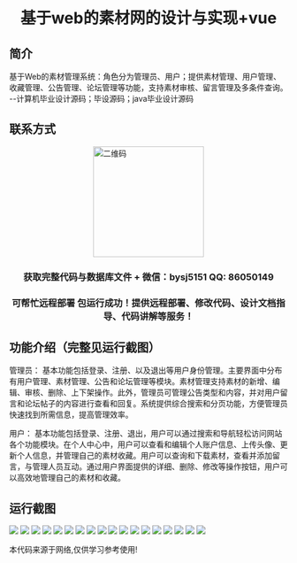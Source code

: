 <p><h1 align="center">基于web的素材网的设计与实现+vue</h1></p>

## 简介
基于Web的素材管理系统：角色分为管理员、用户；提供素材管理、用户管理、收藏管理、公告管理、论坛管理等功能，支持素材审核、留言管理及多条件查询。    --计算机毕业设计源码；毕设源码；java毕业设计源码


## 联系方式
<img src="https://bs-1329754181.cos.ap-shanghai.myqcloud.com/wx.jpg" alt="二维码" style="display: block; margin: 0 auto;" width="200px">
<p><h3 align="center">获取完整代码与数据库文件 + 微信：bysj5151 QQ: 86050149</h3></p>
<p><h3 align="center">可帮忙远程部署 包运行成功！提供远程部署、修改代码、设计文档指导、代码讲解等服务！</h3></p>

## 功能介绍（完整见运行截图）
管理员： 基本功能包括登录、注册、以及退出等用户身份管理。主要界面中分布有用户管理、素材管理、公告和论坛管理等模块。素材管理支持素材的新增、编辑、审核、删除、上下架操作。此外，管理员可管理公告类型和内容，并对用户留言和论坛帖子的内容进行查看和回复。系统提供综合搜索和分页功能，方便管理员快速找到所需信息，提高管理效率。

用户： 基本功能包括登录、注册、退出，用户可以通过搜索和导航轻松访问网站各个功能模块。在个人中心中，用户可以查看和编辑个人账户信息、上传头像、更新个人信息，并管理自己的素材收藏。用户可以查询和下载素材，查看并添加留言，与管理人员互动。通过用户界面提供的详细、删除、修改等操作按钮，用户可以高效地管理自己的素材和收藏。


## 运行截图
![](https://bs-1329754181.cos.ap-shanghai.myqcloud.com/ssm/sucaiwang/img/001.jpg)
![](https://bs-1329754181.cos.ap-shanghai.myqcloud.com/ssm/sucaiwang/img/002.jpg)
![](https://bs-1329754181.cos.ap-shanghai.myqcloud.com/ssm/sucaiwang/img/003.jpg)
![](https://bs-1329754181.cos.ap-shanghai.myqcloud.com/ssm/sucaiwang/img/004.jpg)
![](https://bs-1329754181.cos.ap-shanghai.myqcloud.com/ssm/sucaiwang/img/005.jpg)
![](https://bs-1329754181.cos.ap-shanghai.myqcloud.com/ssm/sucaiwang/img/006.jpg)
![](https://bs-1329754181.cos.ap-shanghai.myqcloud.com/ssm/sucaiwang/img/007.jpg)
![](https://bs-1329754181.cos.ap-shanghai.myqcloud.com/ssm/sucaiwang/img/008.jpg)
![](https://bs-1329754181.cos.ap-shanghai.myqcloud.com/ssm/sucaiwang/img/009.jpg)
![](https://bs-1329754181.cos.ap-shanghai.myqcloud.com/ssm/sucaiwang/img/010.jpg)
![](https://bs-1329754181.cos.ap-shanghai.myqcloud.com/ssm/sucaiwang/img/011.jpg)
![](https://bs-1329754181.cos.ap-shanghai.myqcloud.com/ssm/sucaiwang/img/012.jpg)
![](https://bs-1329754181.cos.ap-shanghai.myqcloud.com/ssm/sucaiwang/img/013.jpg)
![](https://bs-1329754181.cos.ap-shanghai.myqcloud.com/ssm/sucaiwang/img/014.jpg)
![](https://bs-1329754181.cos.ap-shanghai.myqcloud.com/ssm/sucaiwang/img/015.jpg)
![](https://bs-1329754181.cos.ap-shanghai.myqcloud.com/ssm/sucaiwang/img/016.jpg)
![](https://bs-1329754181.cos.ap-shanghai.myqcloud.com/ssm/sucaiwang/img/017.jpg)
![](https://bs-1329754181.cos.ap-shanghai.myqcloud.com/ssm/sucaiwang/img/018.jpg)

<p>本代码来源于网络,仅供学习参考使用!</p>
